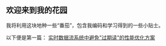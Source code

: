 ## 欢迎来到我的花园

我将利用这块地种一些“番茄”，包含我编码和学习得到的一些小贴士。

以下便是第一篇：
[实时数据流系统中避免"过期读"的性能优化方案](https://mararsh.github.io/Tips-zh/solution_of_stale_read_zh.html?_blank)

